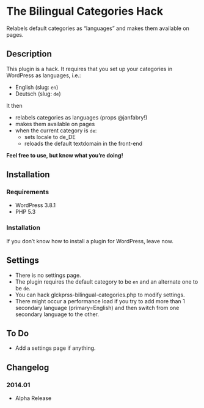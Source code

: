 # The Bilingual Categories Hack

Relabels default categories as “languages” and makes them available on pages.

## Description

This plugin is a hack. It requires that you set up your categories in WordPress as languages, i.e.:

* English (slug: `en`)
* Deutsch (slug: `de`)

It then

* relabels categories as languages (props @janfabry!)
* makes them available on pages
* when the current category is `de`:
    * sets locale to de_DE
    * reloads the default textdomain in the front-end

**Feel free to use, but know what you’re doing!**

## Installation

### Requirements

* WordPress 3.8.1
* PHP 5.3

### Installation

If you don’t know how to install a plugin for WordPress, leave now.

## Settings

* There is no settings page.
* The plugin requires the default category to be `en` and an alternate one to be `de`.
* You can hack glckprss-bilingual-categories.php to modify settings.
* There might occur a performance load if you try to add more than 1 secondary language (primary=English) and then switch from one secondary language to the other.

## To Do

* Add a settings page if anything.

## Changelog

### 2014.01

* Alpha Release
